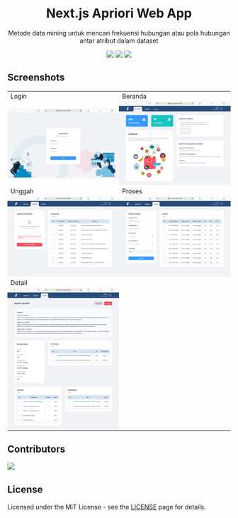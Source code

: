 <a id="readme-top"></a>

<br />
<div align="center">
  <h1 align="center">Next.js Apriori Web App</h1>
  <p align="center">
    Metode data mining untuk mencari frekuensi hubungan atau pola hubungan antar atribut dalam dataset
  </p>

  <a href="https://github.com/azizvector"><img src="https://img.shields.io/badge/github-%23000?style=for-the-badge&logo=github&logoColor=white"/></a>
  <a href="https://www.instagram.com/aziz_vector"><img src="https://img.shields.io/badge/Instagram-%23fe4164?style=for-the-badge&logo=instagram&logoColor=white"/></a>
  <a href="https://www.linkedin.com/in/abdul-aziz-b374541bb"><img src="https://img.shields.io/badge/LinkedIn-%231e4e81?style=for-the-badge&logo=linkedin&logoColor=white"/></a>
</div>

## Screenshots

<table>
  <tr>
    <td width="50%">Login</td>
    <td width="50%">Beranda</td>
  </tr>
  <tr>
    <td width="50%" style="padding: 0;">
      <img alt="login" src="./public/images/login.png">
    </td>
    <td width="50%" style="padding: 0;">
     <img alt="beranda" src="./public/images/beranda.png">
    </td>
  </tr>
  <tr>
    <td width="50%">Unggah</td>
    <td width="50%">Proses</td>
  </tr>
  <tr>
    <td width="50%" style="padding: 0;">
      <img alt="unggah" src="./public/images/unggah.png">
    </td>
    <td width="50%" style="padding: 0;">
     <img alt="proses" src="./public/images/proses.png">
    </td>
  </tr>
  <tr>
    <td width="50%">Detail</td>
  </tr>
  <tr>
    <td width="50%" style="padding: 0;">
      <img alt="detail" src="./public/images/detail.png">
    </td>
  </tr>
</table>

## Contributors

<a href="https://github.com/azizvector/apriori-web-app/graphs/contributors">
  <img src="https://contrib.rocks/image?repo=azizvector/apriori-web-app" />
</a>

## License

Licensed under the MIT License - see the [LICENSE](https://opensource.org/licenses/MIT) page for details.
